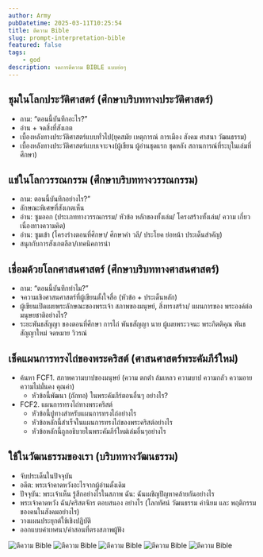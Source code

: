 ```yaml
---
author: Army
pubDatetime: 2025-03-11T10:25:54
title: ตีความ Bible
slug: prompt-interpretation-bible
featured: false
tags:
    - god
description: จดการตีความ BIBLE แบบย่อๆ
---
```


## ชุมในโลกประวัติศาสตร์ (ศึกษาบริบททางประวัติศาสตร์)

- ถาม: “ตอนนี้บันทึกอะไร?”
- อ่าน + จดสิ่งที่สังเกต
- เบื้องหลังทางประวัติศาสตร์แบบทั่วไป(ยุคสมัย เหตุการณ์ การเมือง สังคม ศาสนา วัฒนธรรม)
- เบื้องหลังทางประวัติศาสตร์แบบเจาะจง(ผู้เขียน ผู้อ่านชุดแรก ชุดหลัง สถานการณ์ที่ระบุในเล่มที่ศึกษา)

## แช่ในโลกวรรณกรรม (ศึกษาบริบททางวรรณกรรม)

- ถาม: ตอนนี้บันทึกอย่างไร?”
- ลักษณะพิเศษที่สังเกตเห็น
- อ่าน: ซูมออก (ประเภททางวรรณกรรม/ หัวข้อ หลักของทั้งเล่ม/ โครงสร้างทั้งเล่ม/ ความ เกี่ยวเนื่องทางความคิด)
- อ่าน: ซูมเข้า (โครงร่างตอนที่ศึกษา/ ศึกษาคํา วลี/ ประโยค ย่อหน้า ประเด็นสําคัญ)
- สนุกกับการสังเกตลีลา/เทคนิคการนํา

## เชื่อมด้วยโลกศาสนศาสตร์ (ศึกษาบริบททางศาสนศาสตร์)

- ถาม: “ตอนนี้บันทึกทําไม?”
- จความเชิงศาสนศาสตร์ที่ผู้เขียนตั้งใจสื่อ (หัวข้อ + ประเด็นหลัก)
- ผู้เขียนเปิดเผยพระลักษณะของพระเจ้า สภาพของมนุษย์, สิ่งทรงสร้าง/ แผนการของ พระองค์ต่อมนุษยชาติอย่างไร?
- ระยะพันธสัญญา ของตอนที่ศึกษา การไถ่ พันธสัญญา นาย ผู้เผยพระวจนะ พระกิตติคุณ พันธสัญญาใหม่ จดหมาย วิวรณ์

## เช็คแผนการทรงไถ่ของพระคริสต์ (ศาสนศาสตร์พระคัมภีร์ใหม่)

- ค้นหา FCF1. สภาพความบาปของมนุษย์ (ความ ตกต่ํา ล้มเหลว ความบาป ความกลัว ความอาย ความไม่มั่นคง คุณค่า)
    - หัวข้อนี้พัฒนา (ถักทอ) ในพระคัมภีร์ตอนอื่นๆ อย่างไร?
- FCF2. แผนการทรงไถ่ทางพระคริสต์
    - หัวข้อนี้ปูทางสําหรับแผนการทรงไถ่อย่างไร
    - หัวข้อหลักนี้สําเร็จในแผนการทรงไถ่ของพระคริสต์อย่างไร
    - หัวข้อหลักนี้ถูกอธิบายในพระคัมภีร์ใหม่เล่มอื่นๆอย่างไร

## ใช้ในวัฒนธรรมของเรา (บริบททางวัฒนธรรม)

- จับประเด็นในปัจจุบัน
- อดีต: พระเจ้าคาดหวังอะไรจากผู้อ่านดั้งเดิม
- ปัจจุบัน: พระเจ้าเห็น รู้สึกอย่างไรในสภาพ
  ฉัน: ฉันเผชิญปัญหาคล้ายกันอย่างไร
- พระเจ้าคาดหวัง ฉัน/คริสตจักร ตอบสนอง อย่างไร (โลกทัศน์ วัฒนธรรม ค่านิยม และ พฤติกรรมของคนในสังคมอย่างไร)
- วางแผนประยุกต์ใช้เชิงปฏิบัติ
- ออกแบบค่าเทศนา/ค่าสอนที่ตรงสภาพผู้ฟัง

![ ตีความ Bible](/assets/promtInterpertationBible/image.png)
![ ตีความ Bible](/assets/promtInterpertationBible/Screenshot_6.png)
![ ตีความ Bible](/assets/promtInterpertationBible/Screenshot_7.png)
![ ตีความ Bible](/assets/promtInterpertationBible/Screenshot_8.png)
![ ตีความ Bible](/assets/promtInterpertationBible/Screenshot_9.png)
